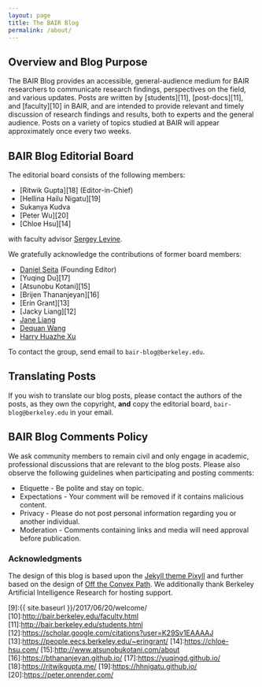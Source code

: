 ```yaml
---
layout: page
title: The BAIR Blog
permalink: /about/
---
```


## Overview and Blog Purpose

The BAIR Blog provides an accessible, general-audience medium for BAIR
researchers to communicate research findings, perspectives on the field, and
various updates. Posts are written by [students][11], [post-docs][11], and
[faculty][10] in BAIR, and are intended to provide relevant and timely
discussion of research findings and results, both to experts and the general
audience. Posts on a variety of topics studied at BAIR will appear approximately
once every two weeks.


## BAIR Blog Editorial Board

The editorial board consists of the following members:

* [Ritwik Gupta][18] (Editor-in-Chief)
* [Hellina Hailu Nigatu][19]
* Sukanya Kudva
* [Peter Wu][20]
* [Chloe Hsu][14]


with faculty advisor [Sergey Levine][4]. 

We gratefully acknowledge the contributions of former board members:

* [Daniel Seita][5] (Founding Editor)
* [Yuqing Du][17]
* [Atsunobu Kotani][15]
* [Brijen Thananjeyan][16]
* [Erin Grant][13]
* [Jacky Liang][12]
* [Jane Liang][8]
* [Dequan Wang][6]
* [Harry Huazhe Xu][7]

To contact the group, send email to `bair-blog@berkeley.edu`.


## Translating Posts

If you wish to translate our blog posts, please contact the authors of the
posts, as they own the copyright, **and** copy the editorial board,
`bair-blog@berkeley.edu` in your email.


## BAIR Blog Comments Policy

We ask community members to remain civil and only engage in academic,
professional discussions that are relevant to the blog posts. Please also
observe the following guidelines when participating and posting comments:

* Etiquette - Be polite and stay on topic.
* Expectations - Your comment will be removed if it contains malicious content.
* Privacy - Please do not post personal information regarding you or another individual.
* Moderation - Comments containing links and media will need approval before publication.


### Acknowledgments

The design of this blog is based upon the [Jekyll theme Pixyll][1] and further
based on the design of [Off the Convex Path][2]. We additionally thank Berkeley
Artificial Intelligence Research for hosting support.

[1]:https://github.com/johnotander/pixyll
[2]:https://www.offconvex.org/
[4]:https://people.eecs.berkeley.edu/~svlevine/
[5]:https://people.eecs.berkeley.edu/~seita/
[6]:http://www.dequan.wang/
[7]:http://hxu.rocks/
[8]:https://yishuangl.github.io
[9]:{{ site.baseurl }}/2017/06/20/welcome/
[10]:http://bair.berkeley.edu/faculty.html
[11]:http://bair.berkeley.edu/students.html
[12]:https://scholar.google.com/citations?user=K29Sv1EAAAAJ
[13]:https://people.eecs.berkeley.edu/~eringrant/
[14]:https://chloe-hsu.com/
[15]:http://www.atsunobukotani.com/about
[16]:https://bthananjeyan.github.io/
[17]:https://yuqingd.github.io/
[18]:https://ritwikgupta.me/
[19]:https://hhnigatu.github.io/
[20]:https://peter.onrender.com/
